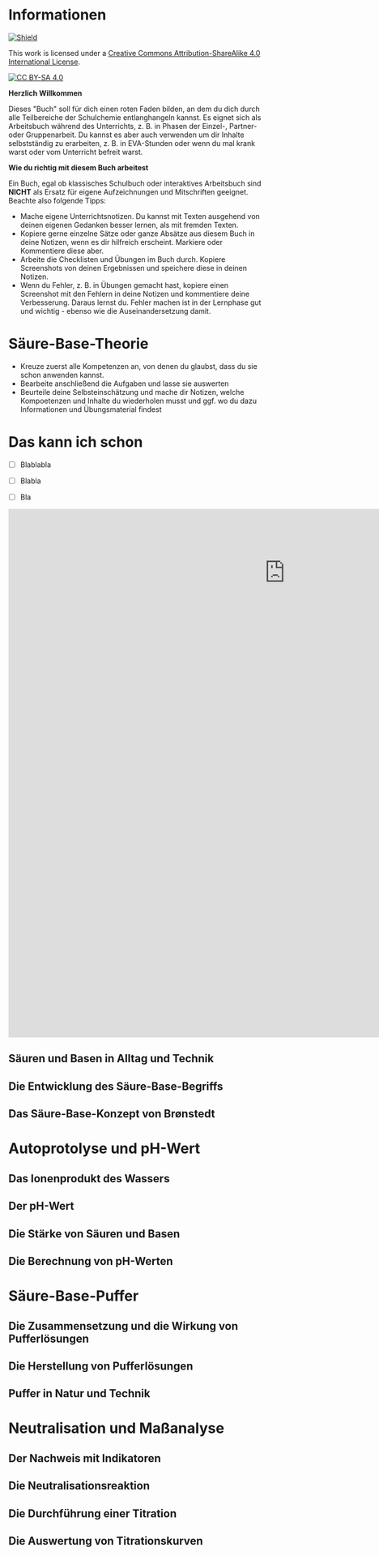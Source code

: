 <!--
author:   KRE-DSS

email:    

version:  1.0.0

language: de

narrator: Deutsch Female

classroom: disable

mode: Textbook

comment: Hier entsteht nach und nach ein interaktives Schulbuch für das Kapitel Säure-Base-Chemie in der Oberstufe. 

link:     

script:   
-->

# Informationen

[![Shield](https://img.shields.io/badge/License-CC%20BY--SA%204.0-lightgrey.svg)](http://creativecommons.org/licenses/by-sa/4.0/)

This work is licensed under a
[Creative Commons Attribution-ShareAlike 4.0 International License](http://creativecommons.org/licenses/by-sa/4.0/).

[![CC BY-SA 4.0](https://licensebuttons.net/l/by-sa/4.0/88x31.png)](http://creativecommons.org/licenses/by-sa/4.0/)

**Herzlich Willkommen**

Dieses "Buch" soll für dich einen roten Faden bilden, an dem du dich durch alle Teilbereiche der Schulchemie entlanghangeln kannst. Es eignet sich als Arbeitsbuch während des Unterrichts, z. B. in Phasen der Einzel-, Partner- oder Gruppenarbeit. Du kannst es aber auch verwenden um dir Inhalte selbstständig zu erarbeiten, z. B. in EVA-Stunden oder wenn du mal krank warst oder vom Unterricht befreit warst.

**Wie du richtig mit diesem Buch arbeitest**

Ein Buch, egal ob klassisches Schulbuch oder interaktives Arbeitsbuch sind **NICHT** als Ersatz für eigene Aufzeichnungen und Mitschriften geeignet. Beachte also folgende Tipps:

- Mache eigene Unterrichtsnotizen. Du kannst mit Texten ausgehend von deinen eigenen Gedanken besser lernen, als mit fremden Texten.
- Kopiere gerne einzelne Sätze oder ganze Absätze aus diesem Buch in deine Notizen, wenn es dir hilfreich erscheint. Markiere oder Kommentiere diese aber.
- Arbeite die Checklisten und Übungen im Buch durch. Kopiere Screenshots von deinen Ergebnissen und speichere diese in deinen Notizen.
- Wenn du Fehler, z. B. in Übungen gemacht hast, kopiere einen Screenshot mit den Fehlern in deine Notizen und kommentiere deine Verbesserung. Daraus lernst du. Fehler machen ist in der Lernphase gut und wichtig - ebenso wie die Auseinandersetzung damit.

# Säure-Base-Theorie

- Kreuze zuerst alle Kompetenzen an, von denen du glaubst, dass du sie schon anwenden kannst.
- Bearbeite anschließend die Aufgaben und lasse sie auswerten
- Beurteile deine Selbsteinschätzung und mache dir Notizen, welche Kompoetenzen und Inhalte du wiederholen musst und ggf. wo du dazu Informationen und Übungsmaterial findest

Das kann ich schon 
==================
-[ ] Blablabla
-[ ] Blabla
-[ ] Bla


<iframe src="https://h5p.org/h5p/embed/6724" width="1091" height="252" frameborder="0" allowfullscreen="allowfullscreen" allow="geolocation *; microphone *; camera *; midi *; encrypted-media *" title="Accordion"></iframe><script src="https://h5p.org/sites/all/modules/h5p/library/js/h5p-resizer.js" charset="UTF-8"></script>

<iframe src="https://apps.zum.de/h5p/33609/embed" width="1535" height="791" frameborder="0" allowfullscreen="allowfullscreen" lang="de" title="Sicheres Experimentieren im Fachraum - interakives Buch"></iframe><script src="https://apps.zum.de/modules/contrib/h5p/vendor/h5p/h5p-core/js/h5p-resizer.js" charset="UTF-8"></script>


## Säuren und Basen in Alltag und Technik
## Die Entwicklung des Säure-Base-Begriffs
## Das Säure-Base-Konzept von Brønstedt
# Autoprotolyse und pH-Wert
## Das Ionenprodukt des Wassers
## Der pH-Wert
## Die Stärke von Säuren und Basen
## Die Berechnung von pH-Werten
# Säure-Base-Puffer
## Die Zusammensetzung und die Wirkung von Pufferlösungen
## Die Herstellung von Pufferlösungen
## Puffer in Natur und Technik
# Neutralisation und Maßanalyse
## Der Nachweis mit Indikatoren
## Die Neutralisationsreaktion
## Die Durchführung einer Titration
## Die Auswertung von Titrationskurven

